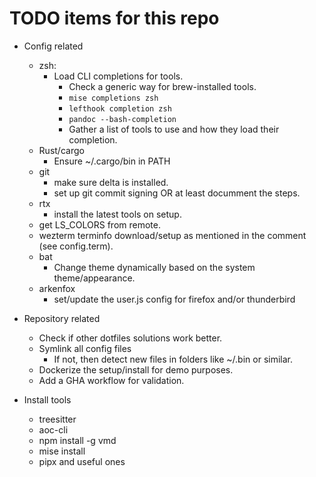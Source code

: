 # TODO items for this repo

- Config related
  - zsh:
    - Load CLI completions for tools.
      - Check a generic way for brew-installed tools.
      - `mise completions zsh`
      - `lefthook completion zsh`
      - `pandoc --bash-completion`
      - Gather a list of tools to use and how they load their completion.
  - Rust/cargo
    - Ensure ~/.cargo/bin in PATH
  - git
    - make sure delta is installed.
    - set up git commit signing OR at least documment the steps.
  - rtx
    - install the latest tools on setup.
  - get LS_COLORS from remote.
  - wezterm terminfo download/setup as mentioned in the comment (see config.term).
  - bat
    - Change theme dynamically based on the system theme/appearance.
  - arkenfox
    - set/update the user.js config for firefox and/or thunderbird

- Repository related
  - Check if other dotfiles solutions work better.
  - Symlink all config files
    - If not, then detect new files in folders like ~/.bin or similar.
  - Dockerize the setup/install for demo purposes.
  - Add a GHA workflow for validation.

- Install tools
  - treesitter
  - aoc-cli
  - npm install -g vmd
  - mise install
  - pipx and useful ones
